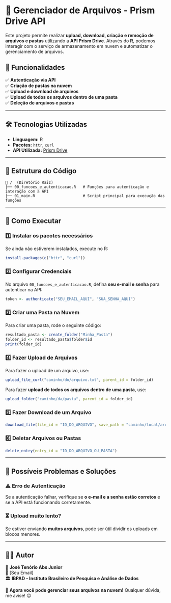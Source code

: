 # 📂 Gerenciador de Arquivos - Prism Drive API

Este projeto permite realizar **upload, download, criação e remoção de arquivos e pastas** utilizando a **API Prism Drive**. Através do **R**, podemos interagir com o serviço de armazenamento em nuvem e automatizar o gerenciamento de arquivos.

## 📌 Funcionalidades

✅ **Autenticação via API**  
✅ **Criação de pastas na nuvem**  
✅ **Upload e download de arquivos**  
✅ **Upload de todos os arquivos dentro de uma pasta**  
✅ **Deleção de arquivos e pastas**  

---

## 🛠 Tecnologias Utilizadas

- **Linguagem:** R  
- **Pacotes:** `httr`, `curl`  
- **API Utilizada:** [Prism Drive](https://app.prismdrive.com/api/v1)  

---

## 📂 Estrutura do Código

```
📁 /  (Diretório Raiz)
├── 00_funcoes_e_autenticacao.R   # Funções para autenticação e interação com a API
├── 01_main.R                     # Script principal para execução das funções
```

---

## 🚀 Como Executar

### 1️⃣ **Instalar os pacotes necessários**

Se ainda não estiverem instalados, execute no R:

```r
install.packages(c("httr", "curl"))
```

### 2️⃣ **Configurar Credenciais**

No arquivo `00_funcoes_e_autenticacao.R`, defina **seu e-mail e senha** para autenticar na API:

```r
token <- authenticate("SEU_EMAIL_AQUI", "SUA_SENHA_AQUI")
```

### 3️⃣ **Criar uma Pasta na Nuvem**

Para criar uma pasta, rode o seguinte código:

```r
resultado_pasta <- create_folder("Minha_Pasta")
folder_id <- resultado_pasta$folder$id
print(folder_id)
```

### 4️⃣ **Fazer Upload de Arquivos**

Para fazer o upload de um arquivo, use:

```r
upload_file_curl("caminho/do/arquivo.txt", parent_id = folder_id)
```

Para fazer **upload de todos os arquivos dentro de uma pasta**, use:

```r
upload_folder("caminho/da/pasta", parent_id = folder_id)
```

### 5️⃣ **Fazer Download de um Arquivo**

```r
download_file(file_id = "ID_DO_ARQUIVO", save_path = "caminho/local/arquivo.txt")
```

### 6️⃣ **Deletar Arquivos ou Pastas**

```r
delete_entry(entry_id = "ID_DO_ARQUIVO_OU_PASTA")
```

---

## 🛑 Possíveis Problemas e Soluções

### ⚠️ **Erro de Autenticação**
Se a autenticação falhar, verifique se **o e-mail e a senha estão corretos** e se a API está funcionando corretamente.

### ⏳ **Upload muito lento?**
Se estiver enviando **muitos arquivos**, pode ser útil dividir os uploads em blocos menores.

---

## 👨‍💻 Autor

👤 **José Tenório Abs Junior**  
📧 [Seu Email]  
🏛 **IBPAD - Instituto Brasileiro de Pesquisa e Análise de Dados**  

🚀 **Agora você pode gerenciar seus arquivos na nuvem!** Qualquer dúvida, me avise! 😊
